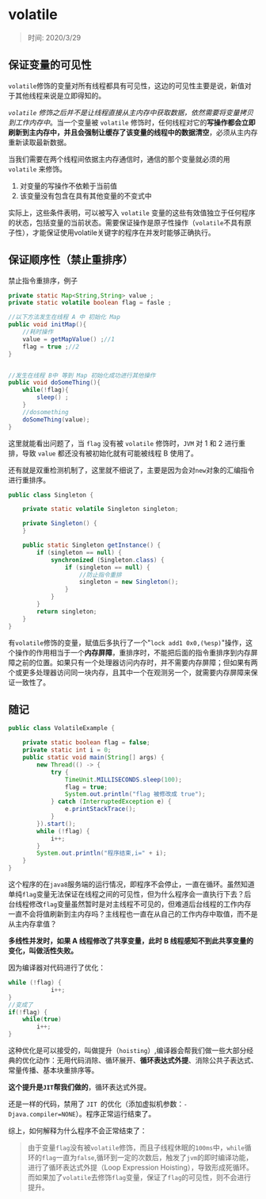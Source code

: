 # volatile

> 时间: 2020/3/29

## 保证变量的可见性

`volatile`修饰的变量对所有线程都具有可见性，这边的可见性主要是说，新值对于其他线程来说是立即得知的。

*`volatile` 修饰之后并不是让线程直接从主内存中获取数据，依然需要将变量拷贝到工作内存中*。当一个变量被 `volatile` 修饰时，任何线程对它的**写操作都会立即刷新到主内存中，并且会强制让缓存了该变量的线程中的数据清空**，必须从主内存重新读取最新数据。

当我们需要在两个线程间依据主内存通信时，通信的那个变量就必须的用 `volatile` 来修饰。

1. 对变量的写操作不依赖于当前值
2. 该变量没有包含在具有其他变量的不变式中

实际上，这些条件表明，可以被写入 `volatile` 变量的这些有效值独立于任何程序的状态，包括变量的当前状态。需要保证操作是原子性操作（`volatile`不具有原子性），才能保证使用volatile关键字的程序在并发时能够正确执行。

## 保证顺序性（禁止重排序）

禁止指令重排序，例子

```java
private static Map<String,String> value ;
private static volatile boolean flag = fasle ;

//以下方法发生在线程 A 中 初始化 Map
public void initMap(){
	//耗时操作
	value = getMapValue() ;//1
	flag = true ;//2
}


//发生在线程 B中 等到 Map 初始化成功进行其他操作
public void doSomeThing(){
	while(!flag){
		sleep() ;
	}
	//dosomething
	doSomeThing(value);
}
```

这里就能看出问题了，当 `flag` 没有被 `volatile` 修饰时，`JVM` 对 1 和 2 进行重排，导致 `value` 都还没有被初始化就有可能被线程 B 使用了。

还有就是双重检测机制了，这里就不细说了，主要是因为会对`new`对象的汇编指令进行重排序。

```java
public class Singleton {

    private static volatile Singleton singleton;

    private Singleton() {
    }

    public static Singleton getInstance() {
        if (singleton == null) {
            synchronized (Singleton.class) {
                if (singleton == null) {
                    //防止指令重排
                    singleton = new Singleton();
                }
            }
        }
        return singleton;
    }
}
```

有`volatile`修饰的变量，赋值后多执行了一个"`lock add1 0x0,(%esp)`"操作，这个操作的作用相当于一个**内存屏障**，重排序时，不能把后面的指令重排序到内存屏障之前的位置。如果只有一个处理器访问内存时，并不需要内存屏障；但如果有两个或更多处理器访问同一块内存，且其中一个在观测另一个，就需要内存屏障来保证一致性了。

## 随记

```java
public class VolatileExample {

    private static boolean flag = false;
    private static int i = 0;
    public static void main(String[] args) {
        new Thread(() -> {
            try {
                TimeUnit.MILLISECONDS.sleep(100);
                flag = true;
                System.out.println("flag 被修改成 true");
            } catch (InterruptedException e) {
                e.printStackTrace();
            }
        }).start();
        while (!flag) {
            i++;
        }
        System.out.println("程序结束,i=" + i);
    }
}
```

这个程序的在`java8`服务端的运行情况，即程序不会停止，一直在循环。虽然知道单纯`flag`变量无法保证在线程之间的可见性，但为什么程序会一直执行下去？后台线程修改`flag`变量虽然暂时是对主线程不可见的，但难道后台线程的工作内存一直不会将值刷新到主内存吗？主线程也一直在从自己的工作内存中取值，而不是从主内存拿值？

**多线性并发时，如果 A 线程修改了共享变量，此时 B 线程感知不到此共享变量的变化，叫做活性失败。**

因为编译器对代码进行了优化：

```java
while (!flag) {
            i++;
}
//变成了
if(!flag) {
    while(true)
        i++;
}
```

这种优化是可以接受的，叫做提升（`hoisting`）,编译器会帮我们做一些大部分经典的优化动作：无用代码消除、循环展开、**循环表达式外提**、消除公共子表达式、常量传播、基本块重排序等。

**这个提升是` JIT `帮我们做的**，循环表达式外提。

还是一样的代码，禁用了 `JIT `的优化（添加虚拟机参数：`-Djava.compiler=NONE`）。程序正常运行结束了。

综上，如何解释为什么程序不会正常结束了：

> 由于变量`flag`没有被`volatile`修饰，而且子线程休眠的`100ms`中，`while`循环的`flag`一直为`false`,循环到一定的次数后，触发了`jvm`的即时编译功能，进行了循环表达式外提（Loop Expression Hoisting），导致形成死循环。而如果加了`volatile`去修饰`flag`变量，保证了`flag`的可见性，则不会进行提升。